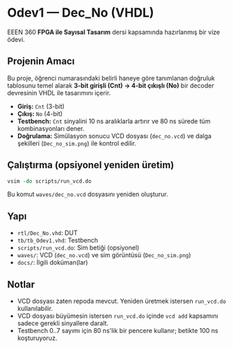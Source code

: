 # Odev1 — Dec_No (VHDL)

EEEN 360 **FPGA ile Sayısal Tasarım** dersi kapsamında hazırlanmış bir vize ödevi.

## Projenin Amacı
Bu proje, öğrenci numarasındaki belirli haneye göre tanımlanan doğruluk tablosunu temel alarak
**3-bit girişli (Cnt) → 4-bit çıkışlı (No)** bir decoder devresinin VHDL ile tasarımını içerir.

- **Giriş:** `Cnt` (3-bit)
- **Çıkış:** `No` (4-bit)
- **Testbench:** `Cnt` sinyalini 10 ns aralıklarla artırır ve 80 ns sürede tüm kombinasyonları dener.
- **Doğrulama:** Simülasyon sonucu VCD dosyası (`dec_no.vcd`) ve dalga şekilleri (`Dec_no_sim.png`) ile kontrol edilir.

## Çalıştırma (opsiyonel yeniden üretim)
```tcl
vsim -do scripts/run_vcd.do
```
Bu komut `waves/dec_no.vcd` dosyasını yeniden oluşturur.

## Yapı
- `rtl/Dec_No.vhd`: DUT
- `tb/tb_Odev1.vhd`: Testbench
- `scripts/run_vcd.do`: Sim betiği (opsiyonel)
- `waves/`: VCD (`dec_no.vcd`) ve sim görüntüsü (`Dec_no_sim.png`)
- `docs/`: İlgili doküman(lar)

## Notlar
- VCD dosyası zaten repoda mevcut. Yeniden üretmek istersen `run_vcd.do` kullanılabilir.
- VCD dosyası büyümesin istersen `run_vcd.do` içinde `vcd add` kapsamını sadece gerekli sinyallere daralt.
- Testbench 0..7 sayımı için 80 ns'lik bir pencere kullanır; betikte 100 ns koşturuyoruz.
